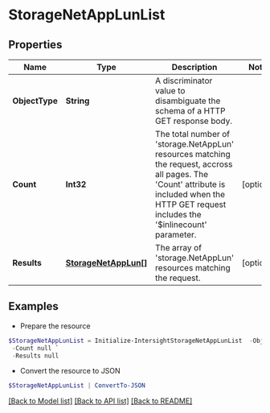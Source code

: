 # StorageNetAppLunList
## Properties

Name | Type | Description | Notes
------------ | ------------- | ------------- | -------------
**ObjectType** | **String** | A discriminator value to disambiguate the schema of a HTTP GET response body. | 
**Count** | **Int32** | The total number of &#39;storage.NetAppLun&#39; resources matching the request, accross all pages. The &#39;Count&#39; attribute is included when the HTTP GET request includes the &#39;$inlinecount&#39; parameter. | [optional] 
**Results** | [**StorageNetAppLun[]**](StorageNetAppLun.md) | The array of &#39;storage.NetAppLun&#39; resources matching the request. | [optional] 

## Examples

- Prepare the resource
```powershell
$StorageNetAppLunList = Initialize-IntersightStorageNetAppLunList  -ObjectType null `
 -Count null `
 -Results null
```

- Convert the resource to JSON
```powershell
$StorageNetAppLunList | ConvertTo-JSON
```

[[Back to Model list]](../README.md#documentation-for-models) [[Back to API list]](../README.md#documentation-for-api-endpoints) [[Back to README]](../README.md)

